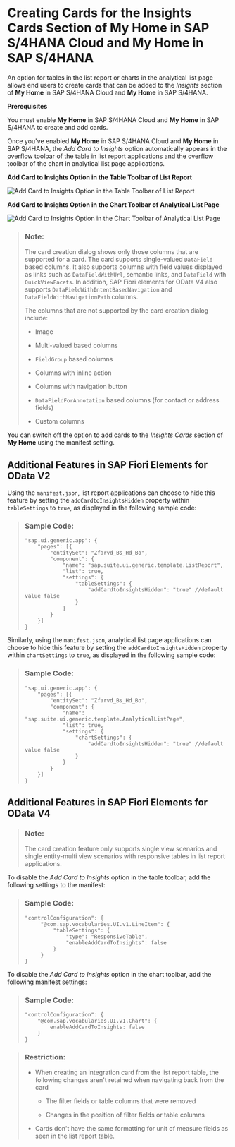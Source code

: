 <!-- loio9b13559ef978405a99e8b624a87daf31 -->

# Creating Cards for the Insights Cards Section of **My Home** in SAP S/4HANA Cloud and **My Home** in SAP S/4HANA

An option for tables in the list report or charts in the analytical list page allows end users to create cards that can be added to the *Insights* section of **My Home** in SAP S/4HANA Cloud and **My Home** in SAP S/4HANA.

**Prerequisites**

You must enable **My Home** in SAP S/4HANA Cloud and **My Home** in SAP S/4HANA to create and add cards.

Once you've enabled **My Home** in SAP S/4HANA Cloud and **My Home** in SAP S/4HANA, the *Add Card to Insights* option automatically appears in the overflow toolbar of the table in list report applications and the overflow toolbar of the chart in analytical list page applications.

  
  
**Add Card to Insights Option in the Table Toolbar of List Report**

![](images/Add_Cards_to_Insights_New_fe526c6.png "Add Card to Insights Option in the Table Toolbar of List Report ")

  
  
**Add Card to Insights Option in the Chart Toolbar of Analytical List Page**

![](images/Add_Cards_to_Insights_ALP_401e0b0.png "Add Card to Insights Option in the Chart Toolbar of Analytical List Page")

> ### Note:  
> The card creation dialog shows only those columns that are supported for a card. The card supports single-valued `DataField` based columns. It also supports columns with field values displayed as links such as `DataFieldWithUrl`, semantic links, and `DataField` with `QuickViewFacets`. In addition, SAP Fiori elements for OData V4 also supports `DataFieldWithIntentBasedNavigation` and `DataFieldWithNavigationPath` columns.
> 
> The columns that are not supported by the card creation dialog include:
> 
> -   Image
> 
> -   Multi-valued based columns
> 
> -   `FieldGroup` based columns
> 
> -   Columns with inline action
> 
> -   Columns with navigation button
> 
> -   `DataFieldForAnnotation` based columns \(for contact or address fields\)
> 
> -   Custom columns

You can switch off the option to add cards to the *Insights Cards* section of **My Home** using the manifest setting.



<a name="loio9b13559ef978405a99e8b624a87daf31__section_kbf_fb2_jxb"/>

## Additional Features in SAP Fiori Elements for OData V2

Using the `manifest.json`, list report applications can choose to hide this feature by setting the `addCardtoInsightsHidden` property within `tableSettings` to `true`, as displayed in the following sample code:

> ### Sample Code:  
> ```
> "sap.ui.generic.app": {
>     "pages": [{
>         "entitySet": "Zfarvd_Bs_Hd_Bo",
>         "component": {
>             "name": "sap.suite.ui.generic.template.ListReport",
>             "list": true,
>             "settings": {
>                 "tableSettings": { 
>                     "addCardtoInsightsHidden": "true" //default value false
>                 }
>             }
>         }
>     }]
> }
> ```

Similarly, using the `manifest.json`, analytical list page applications can choose to hide this feature by setting the `addCardtoInsightsHidden` property within `chartSettings` to `true`, as displayed in the following sample code:

> ### Sample Code:  
> ```
> "sap.ui.generic.app": {
>     "pages": [{
>         "entitySet": "Zfarvd_Bs_Hd_Bo",
>         "component": {
>             "name": "sap.suite.ui.generic.template.AnalyticalListPage",
>             "list": true,
>             "settings": {
>                 "chartSettings": { 
>                     "addCardtoInsightsHidden": "true" //default value false
>                 }
>             }
>         }
>     }]
> }
> ```



<a name="loio9b13559ef978405a99e8b624a87daf31__section_zbk_2qx_3xb"/>

## Additional Features in SAP Fiori Elements for OData V4

> ### Note:  
> The card creation feature only supports single view scenarios and single entity-multi view scenarios with responsive tables in list report applications.

To disable the *Add Card to Insights* option in the table toolbar, add the following settings to the manifest:

> ### Sample Code:  
> ```
> "controlConfiguration": {
>      "@com.sap.vocabularies.UI.v1.LineItem": {
>          "tableSettings": {
>              "type": "ResponsiveTable",
>              "enableAddCardToInsights": false
>          }
>      }
> }
> ```

To disable the *Add Card to Insights* option in the chart toolbar, add the following manifest settings:

> ### Sample Code:  
> ```
> "controlConfiguration": {
>     "@com.sap.vocabularies.UI.v1.Chart": {
>         enableAddCardToInsights: false
>     }
> }
> ```

> ### Restriction:  
> -   When creating an integration card from the list report table, the following changes aren't retained when navigating back from the card
> 
>     -   The filter fields or table columns that were removed
> 
>     -   Changes in the position of filter fields or table columns
> 
> 
> -   Cards don't have the same formatting for unit of measure fields as seen in the list report table.

